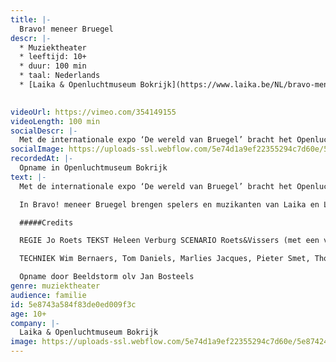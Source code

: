 ```yaml
---
title: |-
  Bravo! meneer Bruegel
descr: |-
  * Muziektheater
  * leeftijd: 10+
  * duur: 100 min
  * taal: Nederlands
  * [Laika & Openluchtmuseum Bokrijk](https://www.laika.be/NL/bravo-meneer-bruegel)

  ‍
videoUrl: https://vimeo.com/354149155
videoLength: 100 min
socialDescr: |-
  Met de internationale expo ‘De wereld van Bruegel’ bracht het Openluchtmuseum Bokrijk in 2019 hommage aan Pieter Bruegel de Oude. Laika was één van de artistieke partners. Geuren en verhalen, eten en drinken en muzikaal theater dompelden je onder in Bruegels schilderij DeStrijd tussen Carnaval en Vasten. 
socialImage: https://uploads-ssl.webflow.com/5e74d1a9ef22355294c7d60e/5e8742448607926919ad8af9_asset.jpeg
recordedAt: |-
  Opname in Openluchtmuseum Bokrijk
text: |-
  Met de internationale expo ‘De wereld van Bruegel’ bracht het Openluchtmuseum Bokrijk in 2019 hommage aan Pieter Bruegel de Oude. Laika was één van de artistieke partners. Geuren en verhalen, eten en drinken en muzikaal theater dompelden je onder in Bruegels schilderij De Strijd tussen Carnaval en Vasten.

  In Bravo! meneer Bruegel brengen spelers en muzikanten van Laika en Living History het schilderij tot leven. Een stoet van personages  passeert de revue en toont de mens zoals Bruegel die verbeeldde en zoals hij nog altijd is. Dansend, drinkend, etend, spelend, minnekozend, klagend, spottend…Tragisch, komisch, hilarisch en herkenbaar.

  #####Credits

  REGIE Jo Roets TEKST Heleen Verburg SCENARIO Roets&Vissers (met een vleugje Rabelais) ACTEURS LAIKA Abigail Abraham, Marjan De Schutter, Manoe Frateur, Julia Ghysels, Yentl Gijbels, Patricia Goemaere, Gert Jochems, Toon Offeciers (piano), Deniz Polatoglu, Alain Rinckhout, Hans Van Cauwenberghe, Robbert Vervloet, Stijn Vervoort, Bart Voet (piano) ACTEURS LIVING HISTORY BOKRIJK Josee Bruyndonckx, Yvan Dieu, Maurice Gaens, Yvonne Gielen, Chris Mathijs, Freddy Sannen, Fons Tesseur, José Witters SCENOGRAFIE Peter De Bie MUZIEKCOMPOSITIE Nonkel Tony/Hans Van Cauwenberghe KOSTUUMONTWERP EN VORMGEVING Inge Büscher KOSTUUMREALISATIE Hanne Geerts CHOREOGRAFIE Karolien Verlinden SMAAKMAKER Peter De Bie DRAMATURGIE Mieke Versyp

  TECHNIEK Wim Bernaers, Tom Daniels, Marlies Jacques, Pieter Smet, Thomas Stevens, Rik Van Gysegem, Anton Van Haver PRODUCTIE Bart Embrechts, Lorelinde Hoet RESEARCH Katrien Lichtert, Jeroen van Vaerenbergh (De Foodarcheoloog)

  Opname door Beeldstorm olv Jan Bosteels
genre: muziektheater
audience: familie
id: 5e8743a584f83de0ed009f3c
age: 10+
company: |-
  Laika & Openluchtmuseum Bokrijk
image: https://uploads-ssl.webflow.com/5e74d1a9ef22355294c7d60e/5e8742448607926919ad8af9_asset.jpeg
---
```

